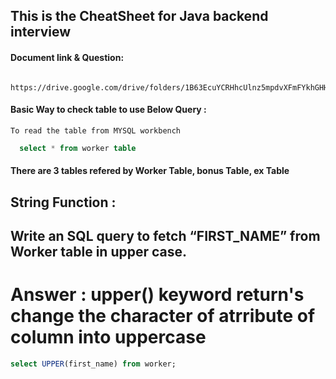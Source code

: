 ## This is the CheatSheet for Java backend interview 

#### Document link & Question: 
```http
 https://drive.google.com/drive/folders/1B63EcuYCRHhcUlnz5mpdvXFmFYkhGHHq
```


#### Basic Way to check table  to use Below Query : 

 `To read the table from MYSQL workbench`
```SQL
  select * from worker table
```


#### There are 3 tables refered by Worker Table, bonus Table, ex Table 


## String Function : 

## Write an SQL query to fetch “FIRST_NAME” from Worker table in upper case.
# Answer : upper() keyword return's change the character of atrribute of column into uppercase

```SQL
select UPPER(first_name) from worker;
```








